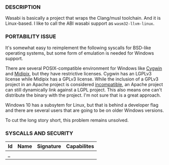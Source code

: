 ### DESCRIPTION
Wasabi is basically a project that wraps the Clang/musl toolchain. And it is Linux-based. I like to call the ABI wasabi support as `wasm32-llvm-linux`.

### PORTABILITY ISSUE
It's somewhat easy to reimplement the following syscalls for BSD-like operating systems, but some form of emulation is needed for Windows support.

There are several POSIX-compatible environment for Windows like [Cygwin](https://cygwin.com/) and [Midipix](https://midipix.org/), but they have restrictive licenses. Cygwin has an LGPLv3 license while Midipix has a GPLv3 license. While the inclusion of a GPLv3 project in an Apache project is considered [incompatible](https://www.apache.org/licenses/GPL-compatibility.html), an Apache project can still dynamically link against a LGPL project. This also means one can't distribute the binary with the project. I'm not sure that is a great approach.


Windows 10 has a subsytem for Linux, but that is behind a developer flag and there are several users that are going to be on older Windows versions.

To cut the long story short, this problem remains unsolved.

### SYSCALLS AND SECURITY


Id  | Name                     | Signature                         | Capabilites
----|:-------------------------|:----------------------------------|:---------------------
_   |                          |                                   |
